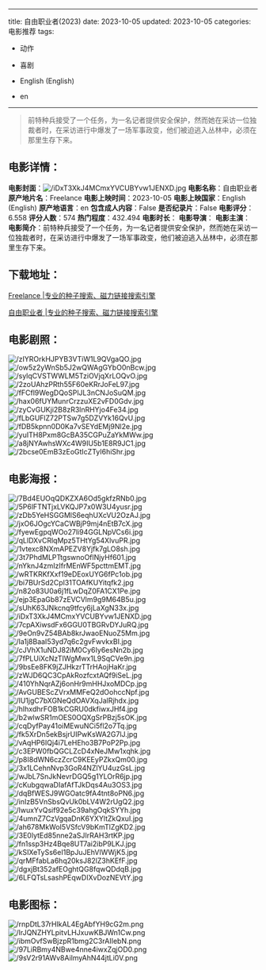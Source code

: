 
---
title: 自由职业者(2023)
date: 2023-10-05
updated: 2023-10-05
categories: 电影推荐
tags:
- 动作
- 喜剧

- English (English)
- en
---


> 前特种兵接受了一个任务，为一名记者提供安全保护，然而她在采访一位独裁者时，在采访进行中爆发了一场军事政变，他们被迫逃入丛林中，必须在那里生存下来。

## **电影详情**：

**电影封面**：<img src="https://image.tmdb.org/t/p/w200/iDxT3XkJ4MCmxYVCUBYvw1JENXD.jpg" alt="/iDxT3XkJ4MCmxYVCUBYvw1JENXD.jpg" title="/iDxT3XkJ4MCmxYVCUBYvw1JENXD.jpg">
**电影名称**：自由职业者
**原产地片名**：Freelance
**电影上映时间**：2023-10-05
**电影上映国家**：English (English)
**原产地语言**：en
**包含成人内容**：False
**是否纪录片**：False
**电影评分**：6.558
**评分人数**：574
**热门程度**：432.494
**电影时长**：
**电影导演**：
**电影主演**：
**电影简介**：前特种兵接受了一个任务，为一名记者提供安全保护，然而她在采访一位独裁者时，在采访进行中爆发了一场军事政变，他们被迫逃入丛林中，必须在那里生存下来。

## **下载地址**：
[Freelance |专业的种子搜索、磁力链接搜索引擎](https://movie.amd794.com:2083/?search=Freelance&ordering=&mode=match_phrase&page_size=10&page=1)

[自由职业者 |专业的种子搜索、磁力链接搜索引擎](https://movie.amd794.com:2083/?search=%E8%87%AA%E7%94%B1%E8%81%8C%E4%B8%9A%E8%80%85&ordering=&mode=match_phrase&page_size=10&page=1)
 

## **电影剧照**：
<img src="https://image.tmdb.org/t/p/original/zIYROrkHJPYB3VTiW1L9QVgaQO.jpg" alt="/zIYROrkHJPYB3VTiW1L9QVgaQO.jpg" title="/zIYROrkHJPYB3VTiW1L9QVgaQO.jpg"><img src="https://image.tmdb.org/t/p/original/ow5z2yWnSb5J2wQWAgGYbO0nBcw.jpg" alt="/ow5z2yWnSb5J2wQWAgGYbO0nBcw.jpg" title="/ow5z2yWnSb5J2wQWAgGYbO0nBcw.jpg"><img src="https://image.tmdb.org/t/p/original/sylqCVSTWWLM5TziOVjqXrLOQvO.jpg" alt="/sylqCVSTWWLM5TziOVjqXrLOQvO.jpg" title="/sylqCVSTWWLM5TziOVjqXrLOQvO.jpg"><img src="https://image.tmdb.org/t/p/original/2zoUAhzPRth55F60eKRrJoFeL97.jpg" alt="/2zoUAhzPRth55F60eKRrJoFeL97.jpg" title="/2zoUAhzPRth55F60eKRrJoFeL97.jpg"><img src="https://image.tmdb.org/t/p/original/fFCfl9WegDQoSPlJL3nCNJoSuQM.jpg" alt="/fFCfl9WegDQoSPlJL3nCNJoSuQM.jpg" title="/fFCfl9WegDQoSPlJL3nCNJoSuQM.jpg"><img src="https://image.tmdb.org/t/p/original/hax06fUYMunrCrzzuXE2vFD0Gdv.jpg" alt="/hax06fUYMunrCrzzuXE2vFD0Gdv.jpg" title="/hax06fUYMunrCrzzuXE2vFD0Gdv.jpg"><img src="https://image.tmdb.org/t/p/original/zyCvGUKji2B8zR3lnRHYjo4Fe34.jpg" alt="/zyCvGUKji2B8zR3lnRHYjo4Fe34.jpg" title="/zyCvGUKji2B8zR3lnRHYjo4Fe34.jpg"><img src="https://image.tmdb.org/t/p/original/fLbGUFlZ72PTSw7g5DZVYk16QvU.jpg" alt="/fLbGUFlZ72PTSw7g5DZVYk16QvU.jpg" title="/fLbGUFlZ72PTSw7g5DZVYk16QvU.jpg"><img src="https://image.tmdb.org/t/p/original/fDB5kpnn0D0Ka7vSEYdEMj9Nl2e.jpg" alt="/fDB5kpnn0D0Ka7vSEYdEMj9Nl2e.jpg" title="/fDB5kpnn0D0Ka7vSEYdEMj9Nl2e.jpg"><img src="https://image.tmdb.org/t/p/original/yuITH8Pxm8GcBA35CGPuZaYkMWw.jpg" alt="/yuITH8Pxm8GcBA35CGPuZaYkMWw.jpg" title="/yuITH8Pxm8GcBA35CGPuZaYkMWw.jpg"><img src="https://image.tmdb.org/t/p/original/a8jNYAwhsWXc4W9IU5b1E8R9JC1.jpg" alt="/a8jNYAwhsWXc4W9IU5b1E8R9JC1.jpg" title="/a8jNYAwhsWXc4W9IU5b1E8R9JC1.jpg"><img src="https://image.tmdb.org/t/p/original/2bcse0EmB3zEoGtIcZTyI6hiShr.jpg" alt="/2bcse0EmB3zEoGtIcZTyI6hiShr.jpg" title="/2bcse0EmB3zEoGtIcZTyI6hiShr.jpg">

## **电影海报**：
<img src="https://image.tmdb.org/t/p/original/7Bd4EUOqQDKZXA6Od5gkfzRNb0.jpg" alt="/7Bd4EUOqQDKZXA6Od5gkfzRNb0.jpg" title="/7Bd4EUOqQDKZXA6Od5gkfzRNb0.jpg"><img src="https://image.tmdb.org/t/p/original/5P6lFTNTjxLVKQJP7x0W3U4yusr.jpg" alt="/5P6lFTNTjxLVKQJP7x0W3U4yusr.jpg" title="/5P6lFTNTjxLVKQJP7x0W3U4yusr.jpg"><img src="https://image.tmdb.org/t/p/original/zDb5YeHSGGMlS6eqhUXcVU2OzAJ.jpg" alt="/zDb5YeHSGGMlS6eqhUXcVU2OzAJ.jpg" title="/zDb5YeHSGGMlS6eqhUXcVU2OzAJ.jpg"><img src="https://image.tmdb.org/t/p/original/jxO6JOgcYCaCWBjP9mj4nEtB7cX.jpg" alt="/jxO6JOgcYCaCWBjP9mj4nEtB7cX.jpg" title="/jxO6JOgcYCaCWBjP9mj4nEtB7cX.jpg"><img src="https://image.tmdb.org/t/p/original/fyewEgpqWOo27li94GGLNpVCs6i.jpg" alt="/fyewEgpqWOo27li94GGLNpVCs6i.jpg" title="/fyewEgpqWOo27li94GGLNpVCs6i.jpg"><img src="https://image.tmdb.org/t/p/original/qLlDXvCRlqMpz5THtYg54XlvuPR.jpg" alt="/qLlDXvCRlqMpz5THtYg54XlvuPR.jpg" title="/qLlDXvCRlqMpz5THtYg54XlvuPR.jpg"><img src="https://image.tmdb.org/t/p/original/1vtexc8NXmAPEZV8Yjfk7gLO8sh.jpg" alt="/1vtexc8NXmAPEZV8Yjfk7gLO8sh.jpg" title="/1vtexc8NXmAPEZV8Yjfk7gLO8sh.jpg"><img src="https://image.tmdb.org/t/p/original/3t7PhdMLPTtgswnoOflNjyHf601.jpg" alt="/3t7PhdMLPTtgswnoOflNjyHf601.jpg" title="/3t7PhdMLPTtgswnoOflNjyHf601.jpg"><img src="https://image.tmdb.org/t/p/original/nYknJ4zmIzIfrMEnWF5pcttmEMT.jpg" alt="/nYknJ4zmIzIfrMEnWF5pcttmEMT.jpg" title="/nYknJ4zmIzIfrMEnWF5pcttmEMT.jpg"><img src="https://image.tmdb.org/t/p/original/wRTKRKfXxf19eDEoxUYG6fPc1ob.jpg" alt="/wRTKRKfXxf19eDEoxUYG6fPc1ob.jpg" title="/wRTKRKfXxf19eDEoxUYG6fPc1ob.jpg"><img src="https://image.tmdb.org/t/p/original/bi7BUrSd2Cpl31TOAfKUYitqfk2.jpg" alt="/bi7BUrSd2Cpl31TOAfKUYitqfk2.jpg" title="/bi7BUrSd2Cpl31TOAfKUYitqfk2.jpg"><img src="https://image.tmdb.org/t/p/original/n82o83U0a6j1fLwDqZ0FA1CX1Pe.jpg" alt="/n82o83U0a6j1fLwDqZ0FA1CX1Pe.jpg" title="/n82o83U0a6j1fLwDqZ0FA1CX1Pe.jpg"><img src="https://image.tmdb.org/t/p/original/ejp3EpaGb87zEVCVlm9g9M64B5u.jpg" alt="/ejp3EpaGb87zEVCVlm9g9M64B5u.jpg" title="/ejp3EpaGb87zEVCVlm9g9M64B5u.jpg"><img src="https://image.tmdb.org/t/p/original/sUhK63JNkcnq9tfcy6jLaXgN33x.jpg" alt="/sUhK63JNkcnq9tfcy6jLaXgN33x.jpg" title="/sUhK63JNkcnq9tfcy6jLaXgN33x.jpg"><img src="https://image.tmdb.org/t/p/original/iDxT3XkJ4MCmxYVCUBYvw1JENXD.jpg" alt="/iDxT3XkJ4MCmxYVCUBYvw1JENXD.jpg" title="/iDxT3XkJ4MCmxYVCUBYvw1JENXD.jpg"><img src="https://image.tmdb.org/t/p/original/7cpAXiwsdFx6GGU0TBGRvDYJuRQ.jpg" alt="/7cpAXiwsdFx6GGU0TBGRvDYJuRQ.jpg" title="/7cpAXiwsdFx6GGU0TBGRvDYJuRQ.jpg"><img src="https://image.tmdb.org/t/p/original/9eOn9vZ54BAb8krJwaoENuoZ5Mm.jpg" alt="/9eOn9vZ54BAb8krJwaoENuoZ5Mm.jpg" title="/9eOn9vZ54BAb8krJwaoENuoZ5Mm.jpg"><img src="https://image.tmdb.org/t/p/original/la1j8BaaI53yd7q6c2gvFwvkxBI.jpg" alt="/la1j8BaaI53yd7q6c2gvFwvkxBI.jpg" title="/la1j8BaaI53yd7q6c2gvFwvkxBI.jpg"><img src="https://image.tmdb.org/t/p/original/cJVhX1uNDJ82iM0Cy6Iy6esNn2b.jpg" alt="/cJVhX1uNDJ82iM0Cy6Iy6esNn2b.jpg" title="/cJVhX1uNDJ82iM0Cy6Iy6esNn2b.jpg"><img src="https://image.tmdb.org/t/p/original/7fPLUiXcNzTIWgMwx1L9SqCVe9n.jpg" alt="/7fPLUiXcNzTIWgMwx1L9SqCVe9n.jpg" title="/7fPLUiXcNzTIWgMwx1L9SqCVe9n.jpg"><img src="https://image.tmdb.org/t/p/original/9bsEe8FK9jZJHkzrTTrHAojHaKr.jpg" alt="/9bsEe8FK9jZJHkzrTTrHAojHaKr.jpg" title="/9bsEe8FK9jZJHkzrTTrHAojHaKr.jpg"><img src="https://image.tmdb.org/t/p/original/zWJD6QC3CpAkRozfcxtAQf9iSeL.jpg" alt="/zWJD6QC3CpAkRozfcxtAQf9iSeL.jpg" title="/zWJD6QC3CpAkRozfcxtAQf9iSeL.jpg"><img src="https://image.tmdb.org/t/p/original/410YhNqrAZj6onHr9mHHJxoMDCp.jpg" alt="/410YhNqrAZj6onHr9mHHJxoMDCp.jpg" title="/410YhNqrAZj6onHr9mHHJxoMDCp.jpg"><img src="https://image.tmdb.org/t/p/original/AvGUBEScZVrxMMFeQ2dOohccNpf.jpg" alt="/AvGUBEScZVrxMMFeQ2dOohccNpf.jpg" title="/AvGUBEScZVrxMMFeQ2dOohccNpf.jpg"><img src="https://image.tmdb.org/t/p/original/lU1jgC7bXGNeQdOAVXqJalRjhdx.jpg" alt="/lU1jgC7bXGNeQdOAVXqJalRjhdx.jpg" title="/lU1jgC7bXGNeQdOAVXqJalRjhdx.jpg"><img src="https://image.tmdb.org/t/p/original/hIhxdhrFOB1kCGRU0dkfiwxJHf4.jpg" alt="/hIhxdhrFOB1kCGRU0dkfiwxJHf4.jpg" title="/hIhxdhrFOB1kCGRU0dkfiwxJHf4.jpg"><img src="https://image.tmdb.org/t/p/original/b2wlwSR1mOES0OQXgSrPBzj5sOK.jpg" alt="/b2wlwSR1mOES0OQXgSrPBzj5sOK.jpg" title="/b2wlwSR1mOES0OQXgSrPBzj5sOK.jpg"><img src="https://image.tmdb.org/t/p/original/cqDyfPay41oiMEwuNCi5fl2o7Tq.jpg" alt="/cqDyfPay41oiMEwuNCi5fl2o7Tq.jpg" title="/cqDyfPay41oiMEwuNCi5fl2o7Tq.jpg"><img src="https://image.tmdb.org/t/p/original/fk5XrDn5ekBsjrUIPwKsWA2G7lJ.jpg" alt="/fk5XrDn5ekBsjrUIPwKsWA2G7lJ.jpg" title="/fk5XrDn5ekBsjrUIPwKsWA2G7lJ.jpg"><img src="https://image.tmdb.org/t/p/original/vAqHP6IQj4i7LeHEho3B7PoP2Pp.jpg" alt="/vAqHP6IQj4i7LeHEho3B7PoP2Pp.jpg" title="/vAqHP6IQj4i7LeHEho3B7PoP2Pp.jpg"><img src="https://image.tmdb.org/t/p/original/c3EPW0fbQGCLZcD4xNeJMw1xqhk.jpg" alt="/c3EPW0fbQGCLZcD4xNeJMw1xqhk.jpg" title="/c3EPW0fbQGCLZcD4xNeJMw1xqhk.jpg"><img src="https://image.tmdb.org/t/p/original/p8I8dWN6czZcrC9KEEyPZkxQm00.jpg" alt="/p8I8dWN6czZcrC9KEEyPZkxQm00.jpg" title="/p8I8dWN6czZcrC9KEEyPZkxQm00.jpg"><img src="https://image.tmdb.org/t/p/original/3x1LCehnNvp3GoR4NZlYU4uzGsL.jpg" alt="/3x1LCehnNvp3GoR4NZlYU4uzGsL.jpg" title="/3x1LCehnNvp3GoR4NZlYU4uzGsL.jpg"><img src="https://image.tmdb.org/t/p/original/wJbL7SnJkNevrDGQ5g1YLOrR6jp.jpg" alt="/wJbL7SnJkNevrDGQ5g1YLOrR6jp.jpg" title="/wJbL7SnJkNevrDGQ5g1YLOrR6jp.jpg"><img src="https://image.tmdb.org/t/p/original/cKubgqwaDIafAfTJkDqs4Au3OS3.jpg" alt="/cKubgqwaDIafAfTJkDqs4Au3OS3.jpg" title="/cKubgqwaDIafAfTJkDqs4Au3OS3.jpg"><img src="https://image.tmdb.org/t/p/original/dqBfWESJ9WGOatc9fA4tnt8oPN6.jpg" alt="/dqBfWESJ9WGOatc9fA4tnt8oPN6.jpg" title="/dqBfWESJ9WGOatc9fA4tnt8oPN6.jpg"><img src="https://image.tmdb.org/t/p/original/inIzB5VnSbsQvUk0bLV4W2rUgQ2.jpg" alt="/inIzB5VnSbsQvUk0bLV4W2rUgQ2.jpg" title="/inIzB5VnSbsQvUk0bLV4W2rUgQ2.jpg"><img src="https://image.tmdb.org/t/p/original/lwuxYvQsif92e5c39ahgOqkSYYh.jpg" alt="/lwuxYvQsif92e5c39ahgOqkSYYh.jpg" title="/lwuxYvQsif92e5c39ahgOqkSYYh.jpg"><img src="https://image.tmdb.org/t/p/original/4umnZ7CzVgqaDnK6YXYltZkQxuI.jpg" alt="/4umnZ7CzVgqaDnK6YXYltZkQxuI.jpg" title="/4umnZ7CzVgqaDnK6YXYltZkQxuI.jpg"><img src="https://image.tmdb.org/t/p/original/ah678MkWoI5VSfcV9bKmTlZgKD2.jpg" alt="/ah678MkWoI5VSfcV9bKmTlZgKD2.jpg" title="/ah678MkWoI5VSfcV9bKmTlZgKD2.jpg"><img src="https://image.tmdb.org/t/p/original/3E0lytEd85nne2aSJIrRAH3rtKP.jpg" alt="/3E0lytEd85nne2aSJIrRAH3rtKP.jpg" title="/3E0lytEd85nne2aSJIrRAH3rtKP.jpg"><img src="https://image.tmdb.org/t/p/original/fn1ssp3Hz4Bqe8UT7ai2ibP9LKJ.jpg" alt="/fn1ssp3Hz4Bqe8UT7ai2ibP9LKJ.jpg" title="/fn1ssp3Hz4Bqe8UT7ai2ibP9LKJ.jpg"><img src="https://image.tmdb.org/t/p/original/kSIXeTySs6eI1BpJuJEhVlWWjK5.jpg" alt="/kSIXeTySs6eI1BpJuJEhVlWWjK5.jpg" title="/kSIXeTySs6eI1BpJuJEhVlWWjK5.jpg"><img src="https://image.tmdb.org/t/p/original/qrMFfabLa6hq20ksJ82lZ3hKEfF.jpg" alt="/qrMFfabLa6hq20ksJ82lZ3hKEfF.jpg" title="/qrMFfabLa6hq20ksJ82lZ3hKEfF.jpg"><img src="https://image.tmdb.org/t/p/original/dgxjBt352afEOghtQG8fqwQDdqB.jpg" alt="/dgxjBt352afEOghtQG8fqwQDdqB.jpg" title="/dgxjBt352afEOghtQG8fqwQDdqB.jpg"><img src="https://image.tmdb.org/t/p/original/6LFQTsLsashPEqwDIXvDozNEVtY.jpg" alt="/6LFQTsLsashPEqwDIXvDozNEVtY.jpg" title="/6LFQTsLsashPEqwDIXvDozNEVtY.jpg">

## **电影图标**：
<img src="https://image.tmdb.org/t/p/original/rnpDtL37rHlkAL4EgAbfYH9cG2m.png" alt="/rnpDtL37rHlkAL4EgAbfYH9cG2m.png" title="/rnpDtL37rHlkAL4EgAbfYH9cG2m.png"><img src="https://image.tmdb.org/t/p/original/lrJQNZHYLpitvLHJxuwKBJWn1Cw.png" alt="/lrJQNZHYLpitvLHJxuwKBJWn1Cw.png" title="/lrJQNZHYLpitvLHJxuwKBJWn1Cw.png"><img src="https://image.tmdb.org/t/p/original/ibmOvfSwBjzpR1bmg2C3rAIIebN.png" alt="/ibmOvfSwBjzpR1bmg2C3rAIIebN.png" title="/ibmOvfSwBjzpR1bmg2C3rAIIebN.png"><img src="https://image.tmdb.org/t/p/original/97LiRBmy4NBwe4nne4iwxZqjOD0.png" alt="/97LiRBmy4NBwe4nne4iwxZqjOD0.png" title="/97LiRBmy4NBwe4nne4iwxZqjOD0.png"><img src="https://image.tmdb.org/t/p/original/9sV2r91AWv8AilmyAhN44jtLi0V.png" alt="/9sV2r91AWv8AilmyAhN44jtLi0V.png" title="/9sV2r91AWv8AilmyAhN44jtLi0V.png">
